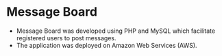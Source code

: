# Message Board

* Message Board was developed using PHP and MySQL which facilitate registered users to post messages.
* The application was deployed on Amazon Web Services (AWS).


